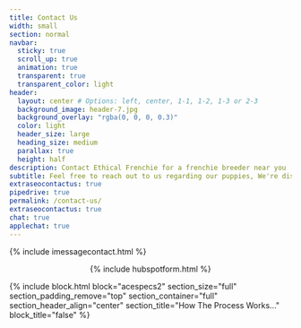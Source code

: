 ```yaml
---
title: Contact Us
width: small
section: normal
navbar:
  sticky: true
  scroll_up: true
  animation: true
  transparent: true
  transparent_color: light
header:
  layout: center # Options: left, center, 1-1, 1-2, 1-3 or 2-3
  background_image: header-7.jpg
  background_overlay: "rgba(0, 0, 0, 0.3)"
  color: light
  header_size: large
  heading_size: medium
  parallax: true
  height: half
description: Contact Ethical Frenchie for a frenchie breeder near you
subtitle: Feel free to reach out to us regarding our puppies, We're disrupting the traditional petstore model, one frenchie at a time.
extraseocontactus: true
pipedrive: true
permalink: /contact-us/
extraseocontactus: true
chat: true
applechat: true
---
```


{% include imessagecontact.html %}

<center>{% include hubspotform.html %}</center>
 
{% include block.html 
  block="acespecs2"
  section_size="full"
  section_padding_remove="top"
  section_container="full"
  section_header_align="center"
  section_title="How The Process Works..."
  block_title="false"
%}



